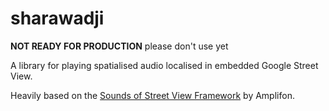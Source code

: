 # sharawadji

**NOT READY FOR PRODUCTION**
please don't use yet

A library for playing spatialised audio localised in embedded Google Street View.

Heavily based on the [Sounds of Street View Framework](https://github.com/Amplifon/Sounds-of-Street-View-Framework) by Amplifon.
